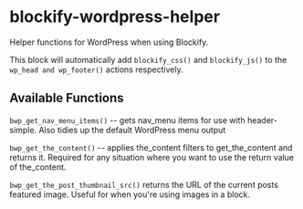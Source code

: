blockify-wordpress-helper
=========================

Helper functions for WordPress when using Blockify.

This block will automatically add ```blockify_css()``` and ```blockify_js()``` to the ```wp_head and wp_footer()``` actions respectively.

## Available Functions

```bwp_get_nav_menu_items()``` -- gets nav_menu items for use with header-simple. Also tidies up the default WordPress menu output

```bwp_get_the_content()``` -- applies the_content filters to get_the_content and returns it. Required for any situation where you want to use the return value of the_content.

```bwp_get_the_post_thumbnail_src()``` returns the URL of the current posts featured image. Useful for when you're using images in a block.
